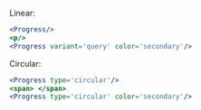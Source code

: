 Linear:

```jsx
<Progress/>
<p/>
<Progress variant='query' color='secondary'/>
```

Circular:
```jsx
<Progress type='circular'/>
<span> </span>
<Progress type='circular' color='secondary'/>
```
